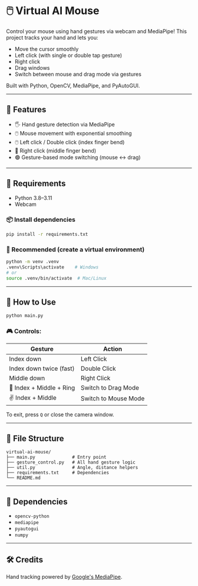# 🖱️ Virtual AI Mouse

Control your mouse using hand gestures via webcam and MediaPipe! This project tracks your hand and lets you:

- Move the cursor smoothly
- Left click (with single or double tap gesture)
- Right click
- Drag windows
- Switch between mouse and drag mode via gestures

Built with Python, OpenCV, MediaPipe, and PyAutoGUI.

---

## 🚀 Features

- 🖐️ Hand gesture detection via MediaPipe
- 🖱️ Mouse movement with exponential smoothing
- 🖱️ Left click / Double click (index finger bend)
- 🤏 Right click (middle finger bend)
- 🟢 Gesture-based mode switching (mouse ↔ drag)

---

## 🧱 Requirements

- Python 3.8–3.11
- Webcam

### 📦 Install dependencies
```bash
pip install -r requirements.txt
```

### 🐍 Recommended (create a virtual environment)
```bash
python -m venv .venv
.venv\Scripts\activate    # Windows
# or
source .venv/bin/activate  # Mac/Linux
```

---

## 🧠 How to Use

```bash
python main.py
```

### 🎮 Controls:
| Gesture                         | Action              |
|-------------------------------|---------------------|
| Index down                    | Left Click          |
| Index down twice (fast)      | Double Click        |
| Middle down                  | Right Click         |
| 🤘 Index + Middle + Ring      | Switch to Drag Mode |
| ✌️ Index + Middle              | Switch to Mouse Mode|

To exit, press `Q` or close the camera window.

---

## 📁 File Structure

```
virtual-ai-mouse/
├── main.py              # Entry point
├── gesture_control.py   # All hand gesture logic
├── util.py              # Angle, distance helpers
├── requirements.txt     # Dependencies
└── README.md
```

---

## 🧪 Dependencies
- `opencv-python`
- `mediapipe`
- `pyautogui`
- `numpy`

---

## 🛠️ Credits

Hand tracking powered by [Google's MediaPipe](https://mediapipe.dev/).
